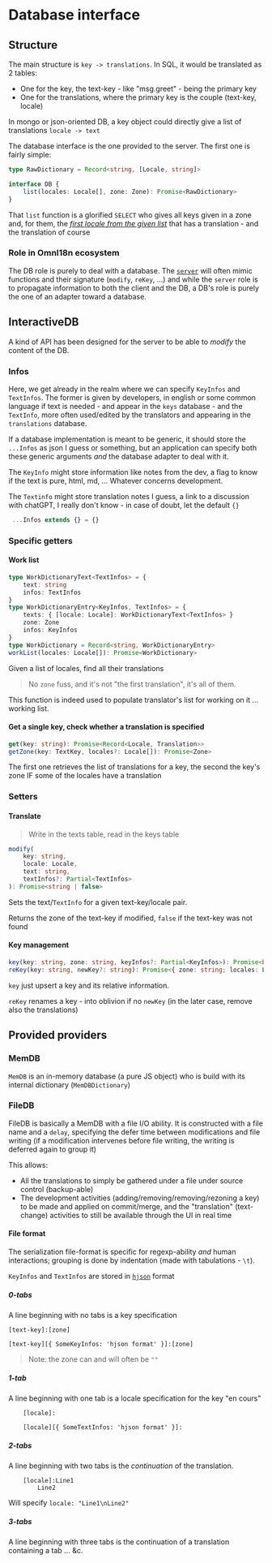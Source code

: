 # Database interface

## Structure

The main structure is `key -> translations`. In SQL, it would be translated as 2 tables:

- One for the key, the text-key - like "msg.greet" - being the primary key
- One for the translations, where the primary key is the couple (text-key, locale)

In mongo or json-oriented DB, a key object could directly give a list of translations `locale -> text`

The database interface is the one provided to the server. The first one is fairly simple:

```ts
type RawDictionary = Record<string, [Locale, string]>

interface DB {
	list(locales: Locale[], zone: Zone): Promise<RawDictionary>
}
```

That `list` function is a glorified `SELECT` who gives all keys given in a zone and, for them, the [_first locale from the given list_](./client.md#locales) that has a translation - and the translation of course

### Role in OmnI18n ecosystem

The DB role is purely to deal with a database. The [`server`](./server.md) will often mimic functions and their signature (`modify`, `reKey`, ...) and while the `server` role is to propagate information to both the client and the DB, a DB's role is purely the one of an adapter toward a database.

## InteractiveDB

A kind of API has been designed for the server to be able to _modify_ the content of the DB.

### Infos

Here, we get already in the realm where we can specify `KeyInfos` and `TextInfos`. The former is given by developers, in english or some common language if text is needed - and appear in the `keys` database - and the `TextInfo`, more often used/edited by the translators and appearing in the `translations` database.

If a database implementation is meant to be generic, it should store the `...Infos` as json I guess or something, but an application can specify both these generic arguments *and* the database adapter to deal with it.

The `KeyInfo` might store information like notes from the dev, a flag to know if the text is pure, html, md, ... Whatever concerns development.

The `Textinfo` might store translation notes I guess, a link to a discussion with chatGPT, I really don't know - in case of doubt, let the default `{}`


```ts
 ...Infos extends {} = {}
```

### Specific getters

#### Work list

```ts
type WorkDictionaryText<TextInfos> = {
	text: string
	infos: TextInfos
}
type WorkDictionaryEntry<KeyInfos, TextInfos> = {
	texts: { [locale: Locale]: WorkDictionaryText<TextInfos> }
	zone: Zone
	infos: KeyInfos
}
type WorkDictionary = Record<string, WorkDictionaryEntry>
workList(locales: Locale[]): Promise<WorkDictionary>
```

Given a list of locales, find all their translations

> No `zone` fuss, and it's not "the first translation", it's all of them.

This function is indeed used to populate translator's list for working on it ... working list.

#### Get a single key, check whether a translation is specified

```ts
get(key: string): Promise<Record<Locale, Translation>>
getZone(key: TextKey, locales?: Locale[]): Promise<Zone>
```

The first one retrieves the list of translations for a key, the second the key's zone IF some of the locales have a translation

### Setters

#### Translate
> Write in the texts table, read in the keys table

```ts
modify(
	key: string,
	locale: Locale,
	text: string,
	textInfos?: Partial<TextInfos>
): Promise<string | false>
```

Sets the text/`TextInfo` for a given text-key/locale pair.

Returns the zone of the text-key if modified, `false` if the text-key was not found

#### Key management

```ts
key(key: string, zone: string, keyInfos?: Partial<KeyInfos>): Promise<boolean>
reKey(key: string, newKey?: string): Promise<{ zone: string; locales: Locale[] }>
```

`key` just upsert a key and its relative information.

`reKey` renames a key - into oblivion if no `newKey` (in the later case, remove also the translations)

## Provided providers

### MemDB

`MemDB` is an in-memory database (a pure JS object) who is build with its internal dictionary (`MemDBDictionary`)

### FileDB

FileDB is basically a MemDB with a file I/O ability. It is constructed with a file name and a `delay`, specifying the defer time between modifications and file writing (if a modification intervenes before file writing, the writing is deferred again to group it)

This allows:
- All the translations to simply be gathered under a file under source control (backup-able)
- The development activities (adding/removing/removing/rezoning a key) to be made and applied on commit/merge, and the "translation" (text-change) activities to still be available through the UI in real time

#### File format

The serialization file-format is specific for regexp-ability *and* human interactions; grouping is done by indentation (made with tabulations - `\t`).

`KeyInfos` and `TextInfos` are stored in [`hjson`](https://www.npmjs.com/package/hjson) format

##### 0-tabs

A line beginning with no tabs is a key specification

```
[text-key]:[zone]
```
```
[text-key][{ SomeKeyInfos: 'hjson format' }]:[zone]
```

> Note: the zone can and will often be `""`

##### 1-tab

A line beginning with one tab is a locale specification for the key "en cours"


```
	[locale]:
```
```
	[locale][{ SomeTextInfos: 'hjson format' }]:
```

##### 2-tabs

A line beginning with two tabs is the *continuation* of the translation.

```
	[locale]:Line1
		Line2
```

Will specify `locale: "Line1\nLine2"`

##### 3-tabs

A line beginning with three tabs is the continuation of a translation containing a tab ... &c.

